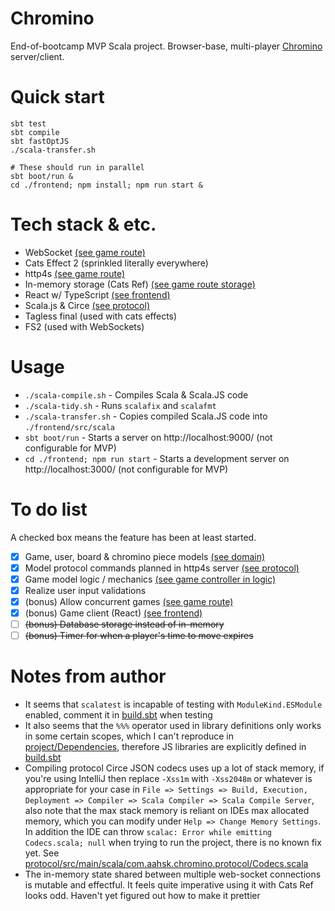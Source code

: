 # Chromino
End-of-bootcamp MVP Scala project. Browser-base, multi-player [Chromino](https://en.wikipedia.org/wiki/Chromino)
server/client.

# Quick start
```
sbt test
sbt compile
sbt fastOptJS
./scala-transfer.sh

# These should run in parallel
sbt boot/run &
cd ./frontend; npm install; npm run start &
```

# Tech stack & etc.
- WebSocket [(see game route)](./http/src/main/scala/com.aahsk.chromino.http/GameRoute.scala)
- Cats Effect 2 (sprinkled literally everywhere) 
- http4s [(see game route)](./http/src/main/scala/com.aahsk.chromino.http/GameRoute.scala)
- In-memory storage (Cats Ref) [(see game route storage)](./http/src/main/scala/com.aahsk.chromino.http/GameRoute.scala)
- React w/ TypeScript [(see frontend)](./frontend)
- Scala.js & Circe [(see protocol)](./protocol/src/main/scala/com.aahsk.chromino.protocol)
- Tagless final (used with cats effects)
- FS2 (used with WebSockets)

# Usage
- `./scala-compile.sh` - Compiles Scala & Scala.JS code    
- `./scala-tidy.sh` - Runs `scalafix` and `scalafmt` 
- `./scala-transfer.sh` - Copies compiled Scala.JS code into `./frontend/src/scala` 
- `sbt boot/run` - Starts a server on http://localhost:9000/ (not configurable for MVP)  
- `cd ./frontend; npm run start` - Starts a development server on http://localhost:3000/ (not configurable for MVP)  

# To do list
A checked box means the feature has been at least started.   

- [x] Game, user, board & chromino piece models [(see domain)](./domain/src/main/scala/com/aahsk/chromino/domain)
- [x] Model protocol commands planned in http4s server [(see protocol)](./protocol/src/main/scala/com.aahsk.chromino.protocol)
- [x] Game model logic / mechanics [(see game controller in logic)](./logic/src/main/scala/com.aahsk.chromino.logic/GameController.scala)
- [x] Realize user input validations
- [X] (bonus) Allow concurrent games [(see game route)](./http/src/main/scala/com.aahsk.chromino.http/GameRoute.scala)
- [X] (bonus) Game client (React) [(see frontend)](./frontend)
- [ ] ~~(bonus) Database storage instead of in-memory~~
- [ ] ~~(bonus) Timer for when a player's time to move expires~~

# Notes from author
- It seems that `scalatest` is incapable of testing with `ModuleKind.ESModule` enabled, comment it
    in [build.sbt](./build.sbt) when testing  
- It also seems that the `%%%` operator used in library definitions only works in some certain scopes, which I can't
    reproduce in [project/Dependencies](./project/Dependencies.scala), therefore JS libraries are explicitly defined
    in [build.sbt](./build.sbt)
- Compiling protocol Circe JSON codecs uses up a lot of stack memory, if you're using IntelliJ then replace
    `-Xss1m` with `-Xss2048m` or whatever is appropriate for your case
    in `File => Settings => Build, Execution, Deployment => Compiler => Scala Compiler => Scala Compile Server`,
    also note that the max stack memory is reliant on IDEs max allocated memory, which you can modify under
    `Help => Change Memory Settings`. In addition the IDE can throw `scalac: Error while emitting Codecs.scala; null`
    when trying to run the project, there is no known fix yet. See
    [protocol/src/main/scala/com.aahsk.chromino.protocol/Codecs.scala](./protocol/src/main/scala/com.aahsk.chromino.protocol/Codecs.scala)
- The in-memory state shared between multiple web-socket connections is mutable and effectful. It feels quite imperative
    using it with Cats Ref looks odd. Haven't yet figured out how to make it prettier
